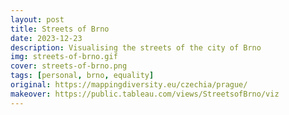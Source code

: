 ```yaml
---
layout: post
title: Streets of Brno
date: 2023-12-23
description: Visualising the streets of the city of Brno
img: streets-of-brno.gif
cover: streets-of-brno.png
tags: [personal, brno, equality]
original: https://mappingdiversity.eu/czechia/prague/
makeover: https://public.tableau.com/views/StreetsofBrno/viz
---
```

